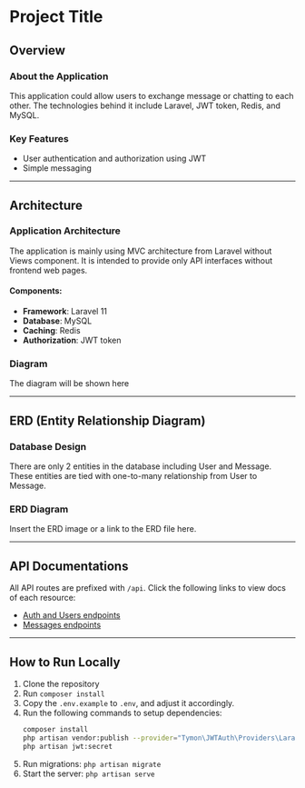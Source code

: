 
# Project Title

## Overview

### About the Application
This application could allow users to exchange message or chatting to each other. The technologies behind it include Laravel, JWT token, Redis, and MySQL.

### Key Features
- User authentication and authorization using JWT
- Simple messaging

---

## Architecture

### Application Architecture
The application is mainly using MVC architecture from Laravel without Views component. It is intended to provide only API interfaces without frontend web pages.

#### Components:
- **Framework**: Laravel 11
- **Database**: MySQL
- **Caching**: Redis
- **Authorization**: JWT token

### Diagram
The diagram will be shown here

---

## ERD (Entity Relationship Diagram)

### Database Design
There are only 2 entities in the database including User and Message. These entities are tied with one-to-many relationship from User to Message.

### ERD Diagram
Insert the ERD image or a link to the ERD file here.

---

## API Documentations

All API routes are prefixed with `/api`.
Click the following links to view docs of each resource:
- [Auth and Users endpoints](docs/auth/api.md)
- [Messages endpoints](docs/messages/api.md)

---

## How to Run Locally
1. Clone the repository
2. Run `composer install`
3. Copy the `.env.example` to `.env`, and adjust it accordingly.
4. Run the following commands to setup dependencies:
   ```bash
   composer install
   php artisan vendor:publish --provider="Tymon\JWTAuth\Providers\LaravelServiceProvider"
   php artisan jwt:secret
   ```
5. Run migrations: `php artisan migrate`
6. Start the server: `php artisan serve`